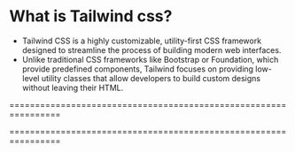 

# What is Tailwind css? 

- Tailwind CSS is a highly customizable, utility-first CSS framework designed to streamline the process of building modern web interfaces. 
- Unlike traditional CSS frameworks like Bootstrap or Foundation, which provide predefined components, Tailwind focuses on providing low-level utility classes that allow developers to build custom designs without leaving their HTML.

================================================================

  <script src="https://cdn.tailwindcss.com"></script>

================================================================

